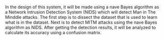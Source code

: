 In the design of this system, it will be made using a nave Bayes algorithm as a Network Intrusion Detection System (NIDS) which will detect Man in The Minddle attacks. The first step is to dissect the dataset that is used to learn what is in the dataset. Next is to detect MITM attacks using the nave Bayes algorithm as NIDS. After getting the detection results, it will be analyzed to calculate its accuracy using a confusion matrix.
